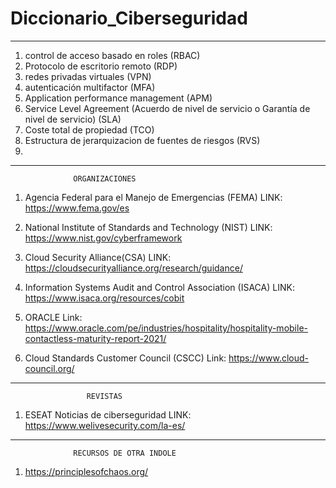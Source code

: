 # Diccionario_Ciberseguridad
-----------------------------------------------------------


1. control de acceso basado en roles (RBAC)
2. Protocolo de escritorio remoto (RDP)
3. redes privadas virtuales (VPN)
4. autenticación multifactor (MFA)
5. Application performance management (APM)
6. Service Level Agreement (Acuerdo de nivel de servicio o Garantía de nivel de servicio) (SLA)
7. Coste total de propiedad (TCO)
8. Estructura de jerarquizacion de fuentes de riesgos (RVS)
9. 
-----------------------------------------------------------
                  ORGANIZACIONES

1. Agencia Federal para el Manejo de Emergencias (FEMA)
  LINK: https://www.fema.gov/es
  
2. National Institute of Standards and Technology (NIST)
  LINK: https://www.nist.gov/cyberframework
  
3. Cloud Security Alliance(CSA)
  LINK: https://cloudsecurityalliance.org/research/guidance/
  
4. Information Systems Audit and Control Association (ISACA)
  LINK: https://www.isaca.org/resources/cobit
  
5. ORACLE
  Link: https://www.oracle.com/pe/industries/hospitality/hospitality-mobile-contactless-maturity-report-2021/

6. Cloud Standards Customer Council (CSCC)
  Link: https://www.cloud-council.org/
-----------------------------------------------------------
                     REVISTAS
1. ESEAT Noticias de ciberseguridad
 LINK: https://www.welivesecurity.com/la-es/ 

-----------------------------------------------------------
                  RECURSOS DE OTRA INDOLE
1. https://principlesofchaos.org/ 
